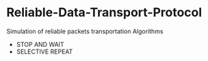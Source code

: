 # Reliable-Data-Transport-Protocol
Simulation of reliable packets transportation Algorithms    
 * STOP AND WAIT   
 * SELECTIVE REPEAT
